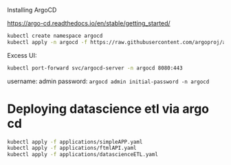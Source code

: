 Installing ArgoCD

https://argo-cd.readthedocs.io/en/stable/getting_started/

```bash
kubectl create namespace argocd
kubectl apply -n argocd -f https://raw.githubusercontent.com/argoproj/argo-cd/stable/manifests/install.yaml
```

Excess UI:

```bash
kubectl port-forward svc/argocd-server -n argocd 8080:443
```

username: admin
password: `argocd admin initial-password -n argocd`

# Deploying datascience etl via argo cd

```bash
kubectl apply -f applications/simpleAPP.yaml
kubectl apply -f applications/ftmlAPI.yaml
kubectl apply -f applications/datascienceETL.yaml
```

